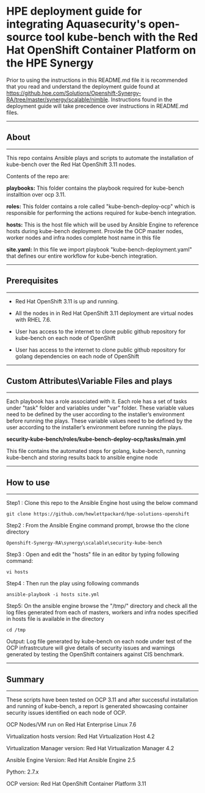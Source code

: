 # HPE deployment guide for integrating Aquasecurity's open-source tool kube-bench with the Red Hat OpenShift Container Platform on the HPE Synergy

Prior to using the instructions in this README.md file it is recommended that you read and understand the deployment guide found at https://github.hpe.com/Solutions/Openshift-Synergy-RA/tree/master/synergy/scalable/nimble. Instructions found in the deployment guide will take precedence over instructions in README.md files.

________________________________________
## About ##
________________________________________

This repo contains Ansible plays and scripts to automate the installation of kube-bench over the Red Hat OpenShift 3.11 nodes.

Contents of the repo are:

**playbooks:** This folder contains the playbook required for kube-bench installtion over ocp 3.11.

**roles:** This folder contains a role called "kube-bench-deploy-ocp" which is responsible for performing the actions required for kube-bench integration.

**hosts:** This is the host file which will be used by Ansible Engine to reference hosts during kube-bench deployment. Provide the OCP master nodes, worker nodes and infra nodes complete host name in this file

**site.yaml:** In this file we import playbook "kube-bench-deployment.yaml" that defines our entire workflow for kube-bench integration.

________________________________________
## Prerequisites ##
________________________________________
 
 - Red Hat OpenShift 3.11 is up and running.

 - All the nodes in in Red Hat OpenShift 3.11 deployment are virtual nodes with RHEL 7.6.

 - User has access to the internet to clone public github repository for kube-bench on each node of OpenShift

 - User has access to the internet to clone public github repository for golang dependencies on each node of OpenShift
 
________________________________________
## Custom Attributes\Variable Files and plays ##
________________________________________
	
Each playbook has a role associated with it. Each role has a set of tasks under "task" folder and variables under "var" folder. These variable values need to be defined by the user according to the installer’s environment before running the plays.
These variable values need to be defined by the user according to the installer’s environment before running the plays.

**security-kube-bench/roles/kube-bench-deploy-ocp/tasks/main.yml**

This file contains the automated steps for golang, kube-bench, running kube-bench and storing results back to ansible engine node

________________________________________
## How to use ##
________________________________________

Step1 : Clone this repo to the Ansible Engine host using the below command
```
git clone https://github.com/hewlettpackard/hpe-solutions-openshift
```

Step2 : From the Ansible Engine command prompt, browse tho the clone directory
```
Openshift-Synergy-RA\synergy\scalable\security-kube-bench
```

Step3 : Open and edit the "hosts" file in an editor by typing following command:
```
vi hosts
```

Step4 : Then run the play using following commands
```
ansible-playbook -i hosts site.yml
``` 

Step5: On the ansible engine browse the "/tmp/" directory and check all the log files generated from each of masters, workers and infra nodes specified in hosts file is available in the directory
```
cd /tmp
```

Output:
Log file generated by kube-bench on each node under test of the OCP infrastrcuture will give details of security issues and warnings generated by testing the OpenShift containers against CIS benchmark.

_______________________________________
## Summary ##
________________________________________
These scripts have been tested on OCP 3.11 and after successful installation and running of kube-bench, a report is generated showcasing container security issues identified on each node of OCP.

OCP Nodes/VM run on Red Hat Enterprise Linux 7.6

Virtualization hosts version: Red Hat Virtualization Host 4.2

Virtualization Manager version: Red Hat Virtualization Manager 4.2

Ansible Engine Version: Red Hat Ansible Engine 2.5

Python: 2.7.x

OCP version: Red Hat OpenShift Container Platform 3.11
